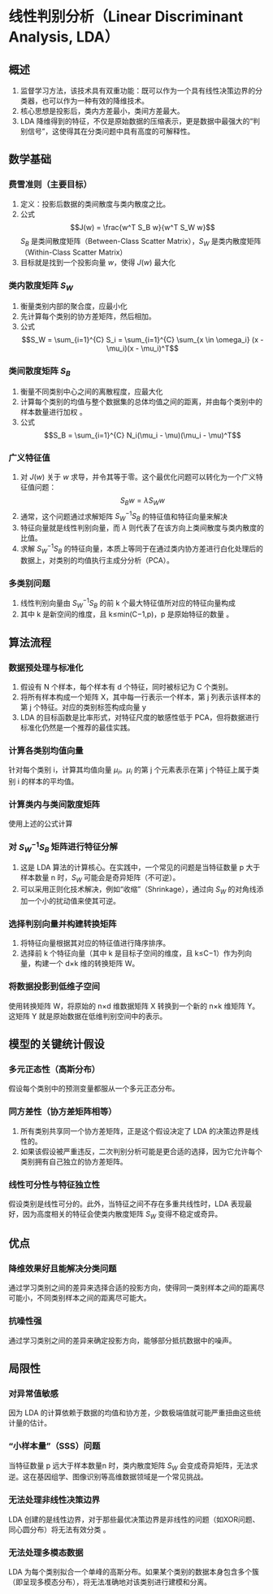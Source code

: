 # 线性判别分析（Linear Discriminant Analysis, LDA）
## 概述
1. 监督学习方法，该技术具有双重功能：既可以作为一个具有线性决策边界的分类器，也可以作为一种有效的降维技术。
2. 核心思想是投影后，类内方差最小，类间方差最大。
3. LDA 降维得到的特征，不仅是原始数据的压缩表示，更是数据中最强大的“判别信号”，这使得其在分类问题中具有高度的可解释性。   
## 数学基础
### 费雪准则（主要目标）
1. 定义：投影后数据的类间散度与类内散度之比。
2. 公式 
$$J(w) = \frac{w^T S_B w}{w^T S_W w}$$
$S _B$ 是类间散度矩阵（Between-Class Scatter Matrix），$S _W$ 是类内散度矩阵（Within-Class Scatter Matrix）
3. 目标就是找到一个投影向量 $w$，使得 $J(w)$ 最大化
### 类内散度矩阵 $S _W$
1. 衡量类别内部的聚合度，应最小化
2. 先计算每个类别的协方差矩阵，然后相加。
3. 公式
$$S_W = \sum_{i=1}^{C} S_i = \sum_{i=1}^{C} \sum_{x \in \omega_i} (x - \mu_i)(x - \mu_i)^T$$
### 类间散度矩阵 $S _B$
1. 衡量不同类别中心之间的离散程度，应最大化
2. 计算每个类别的均值与整个数据集的总体均值之间的距离，并由每个类别中的样本数量进行加权 。
3. 公式
$$S_B = \sum_{i=1}^{C} N_i(\mu_i - \mu)(\mu_i - \mu)^T$$
### 广义特征值
1. 对 $J(w)$ 关于 $w$ 求导，并令其等于零。这个最优化问题可以转化为一个广义特征值问题：
$$S_B w=\lambda S_W w$$
2. 通常，这个问题通过求解矩阵 $S_W^{-1}S_B$ 的特征值和特征向量来解决
3. 特征向量就是线性判别向量，而 $\lambda$ 则代表了在该方向上类间散度与类内散度的比值。
4. 求解 $S_W^{-1}S_B$ 的特征向量，本质上等同于在通过类内协方差进行白化处理后的数据上，对类别的均值执行主成分分析（PCA）。
### 多类别问题
1. 线性判别向量由 $S_W^{-1}S_B$ 的前 k 个最大特征值所对应的特征向量构成
2. 其中 k 是新空间的维度，且 k≤min(C−1,p)，p 是原始特征的数量 。   
## 算法流程
### 数据预处理与标准化
1. 假设有 N 个样本，每个样本有 d 个特征，同时被标记为 C 个类别。
2. 将所有样本构成一个矩阵 X，其中每一行表示一个样本，第 j 列表示该样本的第 j 个特征。对应的类别标签构成向量 y
3. LDA 的目标函数是比率形式，对特征尺度的敏感性低于 PCA，但将数据进行标准化仍然是一个推荐的最佳实践。   
### 计算各类别均值向量
针对每个类别 i，计算其均值向量 $\mu _i$。$\mu _i$ 的第 j 个元素表示在第 j 个特征上属于类别 i 的样本的平均值。   
### 计算类内与类间散度矩阵
使用上述的公式计算
### 对 $S_W^{-1}S_B$ 矩阵进行特征分解
1. 这是 LDA 算法的计算核心。在实践中，一个常见的问题是当特征数量 p 大于样本数量 n 时，$S_W$ 可能会是奇异矩阵（不可逆）。
2. 可以采用正则化技术解决，例如“收缩”（Shrinkage），通过向 $S_W$ 的对角线添加一个小的扰动值来使其可逆。
### 选择判别向量并构建转换矩阵
1. 将特征向量根据其对应的特征值进行降序排序。
2. 选择前 k 个特征向量（其中 k 是目标子空间的维度，且 k≤C−1）作为列向量，构建一个 d×k 维的转换矩阵 W。
### 将数据投影到低维子空间
使用转换矩阵 W，将原始的 n×d 维数据矩阵 X 转换到一个新的 n×k 维矩阵 Y。这矩阵 Y 就是原始数据在低维判别空间中的表示。
## 模型的关键统计假设
### 多元正态性（高斯分布）
假设每个类别中的预测变量都服从一个多元正态分布。   
### 同方差性（协方差矩阵相等）
1. 所有类别共享同一个协方差矩阵，正是这个假设决定了 LDA 的决策边界是线性的。
2. 如果该假设被严重违反，二次判别分析可能是更合适的选择，因为它允许每个类别拥有自己独立的协方差矩阵。   
### 线性可分性与特征独立性
假设类别是线性可分的。此外，当特征之间不存在多重共线性时，LDA 表现最好，因为高度相关的特征会使类内散度矩阵 $S_W$ 变得不稳定或奇异。
## 优点
### 降维效果好且能解决分类问题
通过学习类别之间的差异来选择合适的投影方向，使得同一类别样本之间的距离尽可能小，不同类别样本之间的距离尽可能大。
### 抗噪性强
通过学习类别之间的差异来确定投影方向，能够部分抵抗数据中的噪声。
## 局限性
### 对异常值敏感
因为 LDA 的计算依赖于数据的均值和协方差，少数极端值就可能严重扭曲这些统计量的估计。   
### “小样本量”（SSS）问题
当特征数量 p 远大于样本数量n  时，类内散度矩阵 $S_W$ 会变成奇异矩阵，无法求逆。这在基因组学、图像识别等高维数据领域是一个常见挑战。  
### 无法处理非线性决策边界
LDA 创建的是线性边界，对于那些最优决策边界是非线性的问题（如XOR问题、同心圆分布）将无法有效分类 。   
### 无法处理多模态数据
LDA 为每个类别拟合一个单峰的高斯分布。如果某个类别的数据本身包含多个簇（即呈现多模态分布），将无法准确地对该类别进行建模和分离。   